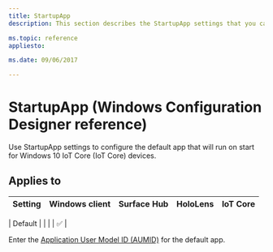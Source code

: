 ```yaml
---
title: StartupApp
description: This section describes the StartupApp settings that you can configure in provisioning packages for Windows 10 using Windows Configuration Designer. 

ms.topic: reference
appliesto: 

ms.date: 09/06/2017 

--- 
```


# StartupApp (Windows Configuration Designer reference) 

Use StartupApp settings to configure the default app that will run on start for Windows 10 IoT Core (IoT Core) devices. 

## Applies to 

| Setting   | Windows client | Surface Hub | HoloLens | IoT Core |
| --- | :---: | :---: | :---: | :---: | 

| Default |  |  |  |  ✅ | 

Enter the [Application User Model ID (AUMID)](/windows-hardware/customize/enterprise/find-the-application-user-model-id-of-an-installed-app) for the default app.
